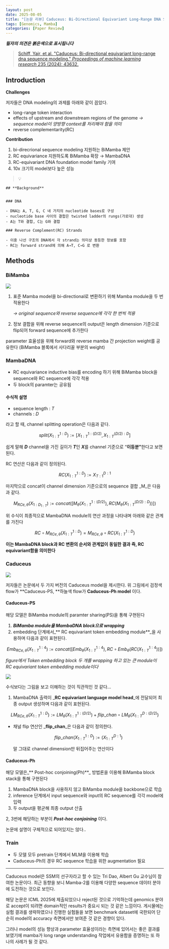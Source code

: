 ```yaml
---
layout: post
date: 2025-08-05
title: "[논문 리뷰] Caduceus: Bi-Directional Equivariant Long-Range DNA Sequence Modeling"
tags: [Genomics, Mamba]
categories: [Paper Review]
---
```


<span class="notion-red">_**필자의 의견은 붉은색으로 표시됩니다**_</span>


> [Schiff, Yair, et al. "Caduceus: Bi-directional equivariant long-range dna sequence modeling." ](https://pmc.ncbi.nlm.nih.gov/articles/PMC12189541/)[_Proceedings of machine learning research_](https://pmc.ncbi.nlm.nih.gov/articles/PMC12189541/)[ 235 (2024): 43632.](https://pmc.ncbi.nlm.nih.gov/articles/PMC12189541/)



## Introduction


**Challenges**


저자들은 DNA modeling의 과제를 아래와 같이 꼽았다.

- long-range token interaction
- effects of upstream and downstream regions of the genome 
_→ sequence model이 양방향 context를 처리해야 함을 의미_
- reverse complementarity(RC)

**Contribution**

1. bi-direcrional sequence modeling 지원하는 BiMamba 제안
1. RC equivariance 지원하도록 BiMamba 확장 → MambaDNA
1. RC-equivariant DNA foundation model family 기여
1. 10x 크기의 model보다 높은 성능

> 💡 


	## **Background**


	### DNA

	- DNA는 A, T, G, C 네 가지의 nucleotide bases로 구성
	- nucleotide base 사이의 결합은 twisted ladder의 rungs(가로대) 생성
	- A는 T와 결합, C는 G와 결합

	### Reverse Complement(RC) Strands

	- 이중 나선 구조의 DNA에서 각 strand는 의미상 동등한 정보를 포함
	- RC는 forward strand에 의해 A→T, C→G 로 변환


## Methods



### BiMamba


![](https://prod-files-secure.s3.us-west-2.amazonaws.com/542b861c-36a8-4051-84e5-8804b6728dba/2c247d59-7815-4980-99f0-8f0d21f445a7/image.png?X-Amz-Algorithm=AWS4-HMAC-SHA256&X-Amz-Content-Sha256=UNSIGNED-PAYLOAD&X-Amz-Credential=ASIAZI2LB4664GWVAPRN%2F20250930%2Fus-west-2%2Fs3%2Faws4_request&X-Amz-Date=20250930T150115Z&X-Amz-Expires=3600&X-Amz-Security-Token=IQoJb3JpZ2luX2VjEGcaCXVzLXdlc3QtMiJHMEUCIBcxt9mmhBhl6Doa1fgw16SSL20dZ0EcqkDH47K1YHaMAiEAh2CelAFXr51A3%2BTmzdDZlztIUHse7AnwUmZ44PxAFccqiAQI8P%2F%2F%2F%2F%2F%2F%2F%2F%2F%2FARAAGgw2Mzc0MjMxODM4MDUiDP%2BiN%2FwhDojvIJGW9ircA953aHP71KLFNeniLlYE1sSbYCrWLuJs4GPVRqBl5QQZ8K7SoM7NwZWne0Bh194YxqHpUowr6PV4TdG2DWSdpCDvT7%2BWswTdQJzzbSGL7%2BORPsjf4ukqRnqECDYIz27Va502tBSCVkRp3JAg2WFDiqmlrtl5ud6PBZygOUSoUOg5a7CfMdCGgSYRrxEbLZ8tSCXaO12bmQyWYJviwOiVgTTEFqewmQtVzmRFTPNE5pMIcHv5g1SyEs%2F6bvAaMDwc%2FJx2eN%2FOYQ%2FMBuKaBFNJM%2Bs0fOisTsPqNU%2FZfvb3ROW%2Fg1RNgrkgvFpBZ7Kp8UX992I11LCXNwG0LpNCbEOZDaPuDLk%2FZtr4m9hG7khMgy4KPT8DPd%2BgvnHNRGoNR3qf1Ri%2F%2BJDbNo33DO%2FR9RxUUdVtoq7%2Bj5Wit%2F%2BXegTtxlUznt9SEsrkuu1rOTu94tIlYdGB%2F0p%2BeWOfzw5EwilldnOqWB7KCY227XkFxIpxhbOBDmNQPyibtRQDWBk5hSfbGaYNh8u%2Fdy76lKWLGNFEkAj9Y7B4YMEO5620Z%2BqtLCfWV9o9XShebO%2BNiY%2B%2BjhmysH6l8sbo4IdPC6jrWRwHm%2FLwG6gIkwAI2kmNXUdrjxbJCihf6US4wME8RAzLMKfW78YGOqUBP%2FWena%2BZtzzc%2FCip96KQevUCmPgl7Bo7M%2FJP5c1QrKsneiauQJqXgzR4XPP3uGoVY5nrZzjrJG%2FHwMeZ3Ys4QAfT2KQI6vLyzW5ToxhG7OUh7fPdu7eLAGCYYLtiygoKpSoFl1BzTTf0UqphyrslKJxbWlrEgxp%2BgzvxyhEJa%2BWDxHzpZuh9CVwZjKDp6ToujkJsEXbIxDrt4f8WQxVvHrJFdmeC&X-Amz-Signature=6f08c090854a883257d602f1f2008cdcb7798ce95290087380d337606d96216b&X-Amz-SignedHeaders=host&x-amz-checksum-mode=ENABLED&x-id=GetObject)

1. 표준 Mamba model을 bi-directional로 변환하기 위해 Mamba module을 두 번 적용한다

	_→ original sequence와 reverse sequence에 각각 한 번씩 적용_

1. 정보 결합을 위해 reverse sequence의 output은 length dimension 기준으로 flip되어 forward sequence에 추가한다

parameter 효율성을 위해 forward와 reverse mamba 간 projection weight를 공유한다 (BiMamba 블록에서 사다리꼴 부분의 weight)



### MambaDNA

- RC equivariance inductive bias를 encoding 하기 위해 BiMamba block을 sequence와 RC sequence에 각각 적용
- 두 block의 paramter는 공유됨


#### 수식적 설명

- sequence length : _T_
- channels : _D_

라고 할 때,  channel splitting operation은 다음과 같다.


$$
split(X^{1:D}_{1:T}):=[X^{1:(D/2)}_{1:T},X^{(D/2):D}_{1:T}]
$$


<span class="notion-red">쉽게 말해 </span><span class="notion-red">_**D**_</span><span class="notion-red"> channel을 가진 길이가 </span><span class="notion-red">_**T**_</span><span class="notion-red">인 </span><span class="notion-red">_**X**_</span><span class="notion-red">를 channel 기준으로 “</span><span class="notion-red">**이등분”**</span><span class="notion-red">한다고 보면 된다.</span>


RC 연산은 다음과 같이 정의된다.


$$
RC(X^{1:D}_{1:T}):=X^{D:1}_{T:1}
$$


마지막으로 concat이 channel dimension 기준으로의 sequence 결합 _M_은 다음과 같다.


$$
M_{RCe,\theta}(X_{1:D_{1:T}}):=concat([M_{\theta}(X^{1:(D/2)}_{1:T}),RC(M_{\theta}(X^{(D/2):D}_{1:T}))])
$$


위 수식이 최종적으로 MambaDNA module의 연산 과정을 나타내며 아래와 같은 관계를 가진다


$$
RC\circ M_{RCe,\theta}(X^{1:D}_{1:T}) = M_{RCe,\theta} \circ RC(X^{1:D}_{1:T})
$$


**이는 MambaDNA block과 RC 변환의 순서와 관계없이 동일한 결과 즉, RC equivariant함을 의미한다**



### Caduceus


![](https://prod-files-secure.s3.us-west-2.amazonaws.com/542b861c-36a8-4051-84e5-8804b6728dba/f94a60d7-8145-473b-aef9-7c68d3ec604a/image.png?X-Amz-Algorithm=AWS4-HMAC-SHA256&X-Amz-Content-Sha256=UNSIGNED-PAYLOAD&X-Amz-Credential=ASIAZI2LB4664GWVAPRN%2F20250930%2Fus-west-2%2Fs3%2Faws4_request&X-Amz-Date=20250930T150115Z&X-Amz-Expires=3600&X-Amz-Security-Token=IQoJb3JpZ2luX2VjEGcaCXVzLXdlc3QtMiJHMEUCIBcxt9mmhBhl6Doa1fgw16SSL20dZ0EcqkDH47K1YHaMAiEAh2CelAFXr51A3%2BTmzdDZlztIUHse7AnwUmZ44PxAFccqiAQI8P%2F%2F%2F%2F%2F%2F%2F%2F%2F%2FARAAGgw2Mzc0MjMxODM4MDUiDP%2BiN%2FwhDojvIJGW9ircA953aHP71KLFNeniLlYE1sSbYCrWLuJs4GPVRqBl5QQZ8K7SoM7NwZWne0Bh194YxqHpUowr6PV4TdG2DWSdpCDvT7%2BWswTdQJzzbSGL7%2BORPsjf4ukqRnqECDYIz27Va502tBSCVkRp3JAg2WFDiqmlrtl5ud6PBZygOUSoUOg5a7CfMdCGgSYRrxEbLZ8tSCXaO12bmQyWYJviwOiVgTTEFqewmQtVzmRFTPNE5pMIcHv5g1SyEs%2F6bvAaMDwc%2FJx2eN%2FOYQ%2FMBuKaBFNJM%2Bs0fOisTsPqNU%2FZfvb3ROW%2Fg1RNgrkgvFpBZ7Kp8UX992I11LCXNwG0LpNCbEOZDaPuDLk%2FZtr4m9hG7khMgy4KPT8DPd%2BgvnHNRGoNR3qf1Ri%2F%2BJDbNo33DO%2FR9RxUUdVtoq7%2Bj5Wit%2F%2BXegTtxlUznt9SEsrkuu1rOTu94tIlYdGB%2F0p%2BeWOfzw5EwilldnOqWB7KCY227XkFxIpxhbOBDmNQPyibtRQDWBk5hSfbGaYNh8u%2Fdy76lKWLGNFEkAj9Y7B4YMEO5620Z%2BqtLCfWV9o9XShebO%2BNiY%2B%2BjhmysH6l8sbo4IdPC6jrWRwHm%2FLwG6gIkwAI2kmNXUdrjxbJCihf6US4wME8RAzLMKfW78YGOqUBP%2FWena%2BZtzzc%2FCip96KQevUCmPgl7Bo7M%2FJP5c1QrKsneiauQJqXgzR4XPP3uGoVY5nrZzjrJG%2FHwMeZ3Ys4QAfT2KQI6vLyzW5ToxhG7OUh7fPdu7eLAGCYYLtiygoKpSoFl1BzTTf0UqphyrslKJxbWlrEgxp%2BgzvxyhEJa%2BWDxHzpZuh9CVwZjKDp6ToujkJsEXbIxDrt4f8WQxVvHrJFdmeC&X-Amz-Signature=20c978c5a0b006625b405df0a581f27293930218a861f1d9f050d7372bca8da6&X-Amz-SignedHeaders=host&x-amz-checksum-mode=ENABLED&x-id=GetObject)


저자들은 논문에서 두 가지 버전의 Caduceus model을 제시한다. 위 그림에서 검정색 flow가 **Caduceus-PS, **하늘색 flow가 **Caduceus-Ph model** 이다.



#### Caduceus-PS


해당 모델은 BiMamba module의 paramter sharing(PS)을 통해 구현된다

1. _**BiMamba module을 MambaDNA block으로 wrapping**_
1. embedding 단계에서_** RC equivariant token embedding module**_을 사용하며 다음과 같이 표현된다.

$$
Emb_{RCe,\theta}(X^{1:4}_{1:T}):=concat([Emb_{\theta}(X^{1:4}_{1:T}),RC \circ Emb_{\theta}(RC(X^{1:4}_{1:T}))])
$$


_figure에서 Token embedding block 두 개를 wrapping 하고 있는 큰 module이 RC equivariant token embedding module이다_


![](https://prod-files-secure.s3.us-west-2.amazonaws.com/542b861c-36a8-4051-84e5-8804b6728dba/b175e4da-71eb-4e91-8c23-a06dabe673c9/image.png?X-Amz-Algorithm=AWS4-HMAC-SHA256&X-Amz-Content-Sha256=UNSIGNED-PAYLOAD&X-Amz-Credential=ASIAZI2LB4664GWVAPRN%2F20250930%2Fus-west-2%2Fs3%2Faws4_request&X-Amz-Date=20250930T150116Z&X-Amz-Expires=3600&X-Amz-Security-Token=IQoJb3JpZ2luX2VjEGcaCXVzLXdlc3QtMiJHMEUCIBcxt9mmhBhl6Doa1fgw16SSL20dZ0EcqkDH47K1YHaMAiEAh2CelAFXr51A3%2BTmzdDZlztIUHse7AnwUmZ44PxAFccqiAQI8P%2F%2F%2F%2F%2F%2F%2F%2F%2F%2FARAAGgw2Mzc0MjMxODM4MDUiDP%2BiN%2FwhDojvIJGW9ircA953aHP71KLFNeniLlYE1sSbYCrWLuJs4GPVRqBl5QQZ8K7SoM7NwZWne0Bh194YxqHpUowr6PV4TdG2DWSdpCDvT7%2BWswTdQJzzbSGL7%2BORPsjf4ukqRnqECDYIz27Va502tBSCVkRp3JAg2WFDiqmlrtl5ud6PBZygOUSoUOg5a7CfMdCGgSYRrxEbLZ8tSCXaO12bmQyWYJviwOiVgTTEFqewmQtVzmRFTPNE5pMIcHv5g1SyEs%2F6bvAaMDwc%2FJx2eN%2FOYQ%2FMBuKaBFNJM%2Bs0fOisTsPqNU%2FZfvb3ROW%2Fg1RNgrkgvFpBZ7Kp8UX992I11LCXNwG0LpNCbEOZDaPuDLk%2FZtr4m9hG7khMgy4KPT8DPd%2BgvnHNRGoNR3qf1Ri%2F%2BJDbNo33DO%2FR9RxUUdVtoq7%2Bj5Wit%2F%2BXegTtxlUznt9SEsrkuu1rOTu94tIlYdGB%2F0p%2BeWOfzw5EwilldnOqWB7KCY227XkFxIpxhbOBDmNQPyibtRQDWBk5hSfbGaYNh8u%2Fdy76lKWLGNFEkAj9Y7B4YMEO5620Z%2BqtLCfWV9o9XShebO%2BNiY%2B%2BjhmysH6l8sbo4IdPC6jrWRwHm%2FLwG6gIkwAI2kmNXUdrjxbJCihf6US4wME8RAzLMKfW78YGOqUBP%2FWena%2BZtzzc%2FCip96KQevUCmPgl7Bo7M%2FJP5c1QrKsneiauQJqXgzR4XPP3uGoVY5nrZzjrJG%2FHwMeZ3Ys4QAfT2KQI6vLyzW5ToxhG7OUh7fPdu7eLAGCYYLtiygoKpSoFl1BzTTf0UqphyrslKJxbWlrEgxp%2BgzvxyhEJa%2BWDxHzpZuh9CVwZjKDp6ToujkJsEXbIxDrt4f8WQxVvHrJFdmeC&X-Amz-Signature=55b62c01394560ec2f925d6cb6abc9cc71f4839e5c9a91b24288c7e1d875b44c&X-Amz-SignedHeaders=host&x-amz-checksum-mode=ENABLED&x-id=GetObject)


<span class="notion-red">수식보다는 그림을 보고 이해하는 것이 직관적인 것 같다…</span>

1. MambaDNA 출력이 _**RC equivariant language model head**_에 전달되어 최종 output 생성하며 다음과 같이 표현된다.

$$
LM_{RCe,\theta}(X^{1:D}_{1:T}):= LM_{\theta}(X^{1:(D/2)}_{1:T})+flip\_chan\circ LM_{\theta}(X^{D:(D/2)}_{1:T})
$$

- 채널 flip 연산인 _**flip\_chan**_은 다음과 같이 정의한다.

	$$
	flip\_chan(X^{1:D}_{1:T}):=(X^{D:1}_{1:T})
	$$


	말 그대로 channel dimension만 뒤집어주는 연산이다



#### Caduceus-Ph


해당 모델은_** Post-hoc conjoining(Ph)**_ 방법론을 이용해 BiMamba block stack을 통해 구현된다

1. MambaDNA block을 사용하지 않고 BiMamba module을 backbone으로 학습
1. inference 단계에서 input sequence와 input의 RC sequence를 각각 model에 입력
1. 두 output을 평균해 최종 output 산출

2, 3번에 해당하는 부분이 _**Post-hoc conjoining**_ 이다.


<span class="notion-red">논문에 설명이 구체적으로 되어있지는 않다..</span>



### Train

- 두 모델 모두 pretrain 단계에서 MLM을 이용해 학습
- Caduceus-Ph의 경우 RC sequence 학습을 위한 augmentation 필요

---


<span class="notion-red">Caduceus model은 SSM의 선구자라고 할 수 있는 Tri Dao, Albert Gu 교수님이 참여한 논문이다. 최근 동향을 보니 Mamba-2를 이용해 다양한 sequence 데이터 분야에 도전하는 것으로 보인다.</span>


<span class="notion-red">해당 논문은 ICML 2025에 제출되었으나 reject된 것으로 기억하는데 genomics 분야로 accept이 되려면 domain적인 results가 중요시 되는 것 같은 느낌이다. 게시물에는 실험 결과를 생략하였으나 진행한 실험들을 보면 benchmark dataset에 국한되어 단순히 model의 accuracy 측면에서만 보여준 것 같은 경향이 있다.</span>


<span class="notion-red">그러나 model의 성능 향상과 parameter 효율성이라는 측면에 있어서는 좋은 결과를 보였기에 mamba가 long range understanding 작업에서 유용함을 증명하는 또 하나의 사례가 될 것 같다.</span>

